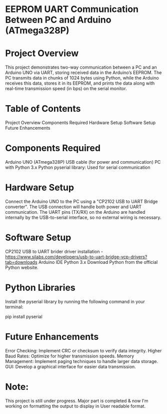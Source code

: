 # EEPROM UART Communication Between PC and Arduino (ATmega328P)

# Project Overview
This project demonstrates two-way communication between a PC and an Arduino UNO via UART, storing received data in the Arduino’s EEPROM. The PC transmits data in chunks of 1024 bytes using Python, while the Arduino receives this data, stores it in its EEPROM, and prints the data along with real-time transmission speed (in bps) on the serial monitor.

# Table of Contents

  Project Overview
  Components Required
  Hardware Setup
  Software Setup
  Future Enhancements


# Components Required
Arduino UNO (ATmega328P)
USB cable (for power and communication)
PC with Python 3.x
Python pyserial library: Used for serial communication


# Hardware Setup
Connect the Arduino UNO to the PC using a "CP2102 USB to UART Bridge converter". The USB connection will handle both power and UART communication.
The UART pins (TX/RX) on the Arduino are handled internally by the USB-to-serial interface, so no external wiring is necessary.

# Software Setup
CP2102 USB to UART brider driver installation - https://www.silabs.com/developers/usb-to-uart-bridge-vcp-drivers?tab=downloads
Arduino IDE
Python 3.x
Download Python from the official Python website.

# Python Libraries
Install the pyserial library by running the following command in your terminal:

pip install pyserial

# Future Enhancements
Error Checking: Implement CRC or checksum to verify data integrity.
Higher Baud Rates: Optimize for higher transmission speeds.
Memory Management: Implement paging techniques to handle larger data storage.
GUI: Develop a graphical interface for easier data transmission.


# Note:
  This project is still under progress. Major part is completed & now I'm working on formatting the output to display in User readable format.






